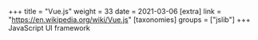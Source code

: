 +++
title = "Vue.js"
weight = 33
date = 2021-03-06
[extra]
link = "https://en.wikipedia.org/wiki/Vue.js"
[taxonomies]
groups = ["jslib"]
+++
JavaScript UI framework

